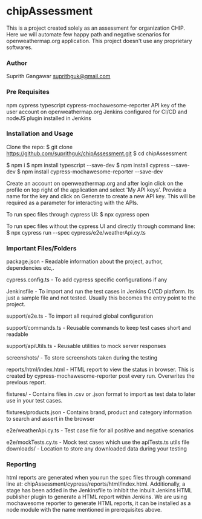 # chipAssessment
This is a project created solely as an assessment for organization CHIP. Here we will automate few happy path and negative scenarios for openweathermap.org application. This project doesn't use any proprietary softwares.

### Author
Suprith Gangawar <suprithguk@gmail.com>

### Pre Requisites
npm
cypress
typescript
cypress-mochawesome-reporter
API key of the user account on openweathermap.org
Jenkins configured for CI/CD and nodeJS plugin installed in Jenkins

### Installation and Usage
Clone the repo: 
$ git clone https://github.com/suprithguk/chipAssessment.git
$ cd chipAssessment

$ npm i
$ npm install typescript --save-dev
$ npm install cypress --save-dev
$ npm install cypress-mochawesome-reporter --save-dev

Create an account on openweathermap.org and after login click on the profile on top right of the application and select 'My API keys'. Provide a name for the key and click on Generate to create a new API key. This will be required as a parameter for interacting with the APIs.

To run spec files through cypress UI:
$ npx cypress open

To run spec files without the cypress UI and directly through command line:
$ npx cypress run --spec cypress/e2e/weatherApi.cy.ts

### Important Files/Folders
package.json - Readable information about the project, author, dependencies etc,.

cypress.config.ts - To add cypress specific configurations if any

Jenkinsfile - To import and run the test cases in Jenkins CI/CD platform. Its just a sample file and not tested. Usually this becomes the entry point to the project.

support/e2e.ts - To import all required global configuration

support/commands.ts - Reusable commands to keep test cases short and readable

support/apiUtils.ts - Reusable utilities to mock server responses

screenshots/ - To store screenshots taken during the testing

reports/html/index.html - HTML report to view the status in browser. This is created by cypress-mochawesome-reporter post every run. Overwrites the previous report.

fixtures/ - Contains files in .csv or .json format to import as test data to later use in your test cases.

fixtures/products.json - Contains brand, product and category information to search and assert in the browser

e2e/weatherApi.cy.ts - Test case file for all positive and negative scenarios

e2e/mockTests.cy.ts - Mock test cases which use the apiTests.ts utils file
downloads/ - Location to store any downloaded data during your testing

### Reporting
html reports are generated when you run the spec files through command line at:
chipAssessment/cypress/reports/html/index.html. Additionally, a stage has been added in the Jenkinsfile to inhibit the inbuilt Jenkins HTML publisher plugin to generate a HTML report within Jenkins. We are using mochawesome reporter to generate HTML reports, it can be installed as a node module with the name mentioned in prerequisites above.